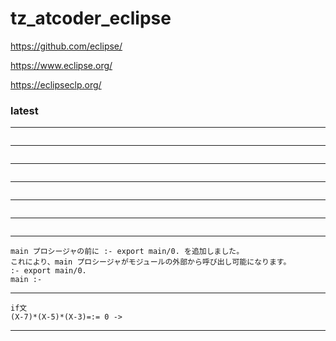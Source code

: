 # tz_atcoder_eclipse

https://github.com/eclipse/

https://www.eclipse.org/

https://eclipseclp.org/

### latest

---
```

```
---
```

```
---
```

```
---
```

```
---
```

```
---
```

```
---
```
main プロシージャの前に :- export main/0. を追加しました。
これにより、main プロシージャがモジュールの外部から呼び出し可能になります。
:- export main/0.
main :-
```
---
```
if文
(X-7)*(X-5)*(X-3)=:= 0 ->
```
---
